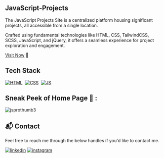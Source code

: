 ## JavaScript-Projects

The JavaScript Projects Site is a centralized platform housing significant projects, all accessible from a single location. 

Crafted using fundamental technologies like HTML, CSS, TailwindCSS, SCSS, JavaScript, and jQuery, it offers a seamless experience for project exploration and engagement.

[Visit Now](https://krunalpatil18.github.io/JavaScript-Projects) 🚀

## Tech Stack
[![HTML](https://img.shields.io/badge/html5%20-%23E34F26.svg?&style=for-the-badge&logo=html5&logoColor=white)](https://github.com/krunalpatil18/JavaScript-Projects/search?l=html)&nbsp;
[![CSS](https://img.shields.io/badge/css3%20-%231572B6.svg?&style=for-the-badge&logo=css3&logoColor=white)](https://github.com/krunalpatil18/JavaScript-Projects/search?l=css)&nbsp;
[![JS](https://img.shields.io/badge/javascript%20-%23323330.svg?&style=for-the-badge&logo=javascript&logoColor=%23F7DF1E)](https://github.com/krunalpatil18/JavaScript-Projects/search?l=javascript)

## Sneak Peek of Home Page 🙈 :
![jsprothumb3](https://user-images.githubusercontent.com/64949957/124395721-3eac3880-dd23-11eb-99ca-b43f2c2e0d38.png)


<h2>📬 Contact</h2>

Feel free to reach me through the below handles if you'd like to contact me.

[![linkedin](https://img.shields.io/badge/LinkedIn-0077B5?style=for-the-badge&logo=linkedin&logoColor=white)](https://www.linkedin.com/in/Krunal-patil-074432281)
[![instagram](https://img.shields.io/badge/Instagram-E4405F?style=for-the-badge&logo=instagram&logoColor=white)](https://www.instagram.com/kunal._.patil18)
